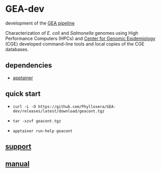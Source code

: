 
# GEA-dev

development of the [GEA pipeline](https://doi.org/10.1038/s41598-024-63832-z)

Characterization of *E. coli* and *Salmonella* genomes using High Performance Computers (HPCs) and [Center for Genomic Epidemiology](https://www.genomicepidemiology.org) (CGE) developed command-line tools and local copies of the CGE databases.

## dependencies

  * [apptainer](https://apptainer.org)

## quick start

  *     curl -L -O https://github.com/Phylloxera/GEA-dev/releases/latest/download/geacont.tgz
  *     tar -xzvf geacont.tgz
  *     apptainer run-help geacont

## [support](https://github.com/Phylloxera/GEA-dev/issues)

## [manual](https://github.com/Phylloxera/GEA-dev/wiki)
